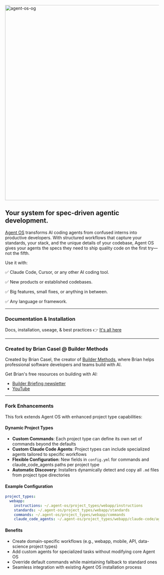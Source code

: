 <img width="1280" height="640" alt="agent-os-og" src="https://github.com/user-attachments/assets/f70671a2-66e8-4c80-8998-d4318af55d10" />

## Your system for spec-driven agentic development.

[Agent OS](https://buildermethods.com/agent-os) transforms AI coding agents from confused interns into productive developers. With structured workflows that capture your standards, your stack, and the unique details of your codebase, Agent OS gives your agents the specs they need to ship quality code on the first try—not the fifth.

Use it with:

✅ Claude Code, Cursor, or any other AI coding tool.

✅ New products or established codebases.

✅ Big features, small fixes, or anything in between.

✅ Any language or framework.

---

### Documentation & Installation

Docs, installation, useage, & best practices 👉 [It's all here](https://buildermethods.com/agent-os)

---

### Created by Brian Casel @ Builder Methods

Created by Brian Casel, the creator of [Builder Methods](https://buildermethods.com), where Brian helps professional software developers and teams build with AI.

Get Brian's free resources on building with AI:
- [Builder Briefing newsletter](https://buildermethods.com)
- [YouTube](https://youtube.com/@briancasel)

---

### Fork Enhancements

This fork extends Agent OS with enhanced project type capabilities:

#### Dynamic Project Types
- **Custom Commands**: Each project type can define its own set of commands beyond the defaults
- **Custom Claude Code Agents**: Project types can include specialized agents tailored to specific workflows
- **Flexible Configuration**: New fields in `config.yml` for commands and claude_code_agents paths per project type
- **Automatic Discovery**: Installers dynamically detect and copy all `.md` files from project type directories

#### Example Configuration
```yaml
project_types:
  webapp:
    instructions: ~/.agent-os/project_types/webapp/instructions
    standards: ~/.agent-os/project_types/webapp/standards
    commands: ~/.agent-os/project_types/webapp/commands
    claude_code_agents: ~/.agent-os/project_types/webapp/claude-code/agents
```

#### Benefits
- Create domain-specific workflows (e.g., webapp, mobile, API, data-science project types)
- Add custom agents for specialized tasks without modifying core Agent OS
- Override default commands while maintaining fallback to standard ones
- Seamless integration with existing Agent OS installation process

